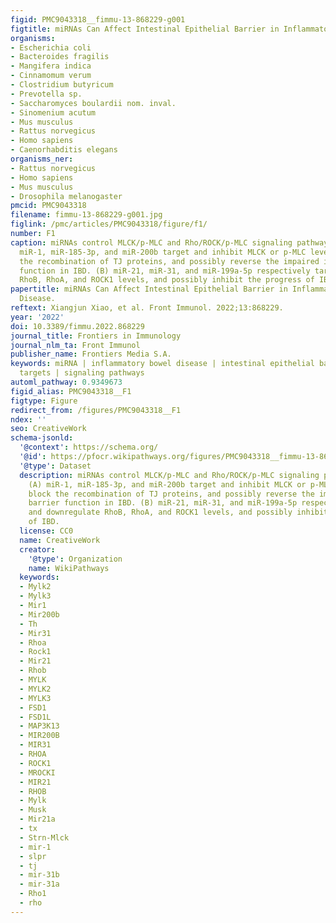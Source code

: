 ```yaml
---
figid: PMC9043318__fimmu-13-868229-g001
figtitle: miRNAs Can Affect Intestinal Epithelial Barrier in Inflammatory Bowel Disease
organisms:
- Escherichia coli
- Bacteroides fragilis
- Mangifera indica
- Cinnamomum verum
- Clostridium butyricum
- Prevotella sp.
- Saccharomyces boulardii nom. inval.
- Sinomenium acutum
- Mus musculus
- Rattus norvegicus
- Homo sapiens
- Caenorhabditis elegans
organisms_ner:
- Rattus norvegicus
- Homo sapiens
- Mus musculus
- Drosophila melanogaster
pmcid: PMC9043318
filename: fimmu-13-868229-g001.jpg
figlink: /pmc/articles/PMC9043318/figure/f1/
number: F1
caption: miRNAs control MLCK/p-MLC and Rho/ROCK/p-MLC signaling pathway in IBD. (A)
  miR-1, miR-185-3p, and miR-200b target and inhibit MLCK or p-MLC levels to block
  the recombination of TJ proteins, and possibly reverse the impaired intestinal barrier
  function in IBD. (B) miR-21, miR-31, and miR-199a-5p respectively target and downregulate
  RhoB, RhoA, and ROCK1 levels, and possibly inhibit the progress of IBD.
papertitle: miRNAs Can Affect Intestinal Epithelial Barrier in Inflammatory Bowel
  Disease.
reftext: Xiangjun Xiao, et al. Front Immunol. 2022;13:868229.
year: '2022'
doi: 10.3389/fimmu.2022.868229
journal_title: Frontiers in Immunology
journal_nlm_ta: Front Immunol
publisher_name: Frontiers Media S.A.
keywords: miRNA | inflammatory bowel disease | intestinal epithelial barrier | gene
  targets | signaling pathways
automl_pathway: 0.9349673
figid_alias: PMC9043318__F1
figtype: Figure
redirect_from: /figures/PMC9043318__F1
ndex: ''
seo: CreativeWork
schema-jsonld:
  '@context': https://schema.org/
  '@id': https://pfocr.wikipathways.org/figures/PMC9043318__fimmu-13-868229-g001.html
  '@type': Dataset
  description: miRNAs control MLCK/p-MLC and Rho/ROCK/p-MLC signaling pathway in IBD.
    (A) miR-1, miR-185-3p, and miR-200b target and inhibit MLCK or p-MLC levels to
    block the recombination of TJ proteins, and possibly reverse the impaired intestinal
    barrier function in IBD. (B) miR-21, miR-31, and miR-199a-5p respectively target
    and downregulate RhoB, RhoA, and ROCK1 levels, and possibly inhibit the progress
    of IBD.
  license: CC0
  name: CreativeWork
  creator:
    '@type': Organization
    name: WikiPathways
  keywords:
  - Mylk2
  - Mylk3
  - Mir1
  - Mir200b
  - Th
  - Mir31
  - Rhoa
  - Rock1
  - Mir21
  - Rhob
  - MYLK
  - MYLK2
  - MYLK3
  - FSD1
  - FSD1L
  - MAP3K13
  - MIR200B
  - MIR31
  - RHOA
  - ROCK1
  - MROCKI
  - MIR21
  - RHOB
  - Mylk
  - Musk
  - Mir21a
  - tx
  - Strn-Mlck
  - mir-1
  - slpr
  - tj
  - mir-31b
  - mir-31a
  - Rho1
  - rho
---
```


